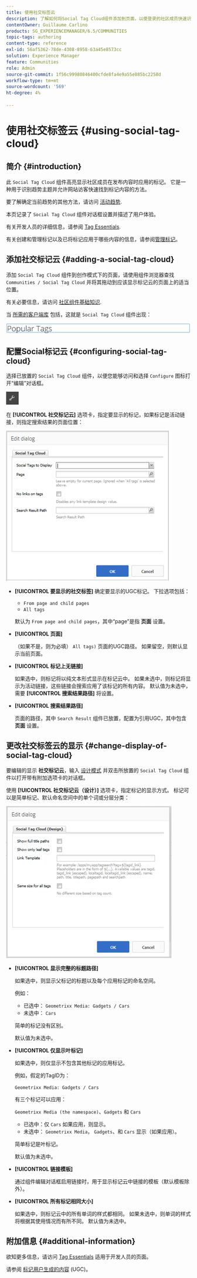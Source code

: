 ```yaml
---
title: 使用社交标签云
description: 了解如何将Social Tag Cloud组件添加到页面，以使登录的社区成员快速识别趋势主题并找到标记的内容。
contentOwner: Guillaume Carlino
products: SG_EXPERIENCEMANAGER/6.5/COMMUNITIES
topic-tags: authoring
content-type: reference
exl-id: 56af5362-78de-4308-8958-63a45e8573cc
solution: Experience Manager
feature: Communities
role: Admin
source-git-commit: 1f56c99980846400cfde8fa4e9a55e885bc2258d
workflow-type: tm+mt
source-wordcount: '569'
ht-degree: 4%

---
```


# 使用社交标签云 {#using-social-tag-cloud}

## 简介 {#introduction}

此 `Social Tag Cloud` 组件高亮显示社区成员在发布内容时应用的标记。 它是一种用于识别趋势主题并允许网站访客快速找到标记内容的方法。

要了解确定当前趋势的其他方法，请访问 [活动趋势](trends.md).

本页记录了 `Social Tag Cloud` 组件对话框设置并描述了用户体验。

有关开发人员的详细信息，请参阅 [Tag Essentials](tag.md).

有关创建和管理标记以及已将标记应用于哪些内容的信息，请参阅[管理标记](../../help/sites-administering/tags.md)。

## 添加社交标记云 {#adding-a-social-tag-cloud}

添加 `Social Tag Cloud` 组件到创作模式下的页面，请使用组件浏览器查找 `Communities / Social Tag Cloud` 并将其拖动到应该显示标记云的页面上的适当位置。

有关必要信息，请访问 [社区组件基础知识](basics.md).

当 [所需的客户端库](tag.md#essentials-for-client-side) 包括，这就是 `Social Tag Cloud` 组件出现：

![社交标签](assets/social-tag.png)

## 配置Social标记云 {#configuring-social-tag-cloud}

选择已放置的 `Social Tag Cloud` 组件，以便您能够访问和选择 `Configure` 图标打开“编辑”对话框。

![配置](assets/configure-new.png)

在 **[!UICONTROL 社交标记云]** 选项卡，指定要显示的标记，如果标记是活动链接，则指定搜索结果的页面位置：

![social-tag-cloud](assets/social-tag-cloud.png)

* **[!UICONTROL 要显示的社交标签]**
确定要显示的UGC标记。 下拉选项包括：

   * `From page and child pages`
   * `All tags`

  默认为 `From page and child pages`，其中“page”是指 **页面** 设置。

* **[!UICONTROL 页面]**

  （如果不是，则为必填） `All tags)` 页面的UGC路径。 如果留空，则默认显示当前页面。

* **[!UICONTROL 标记上无链接]**

  如果选中，则标记将以纯文本形式显示在标记云中。 如果未选中，则标记将显示为活动链接，这些链接会搜索应用了该标记的所有内容。 默认值为未选中，需要 **[!UICONTROL 搜索结果路径]** 将设置。

* **[!UICONTROL 搜索结果路径]**

  页面的路径，其中 `Search Result` 组件已放置，配置为引用UGC，其中包含 **页面** 设置。

## 更改社交标签云的显示 {#change-display-of-social-tag-cloud}

要编辑的显示 **社交标记云**，输入 [设计模式](../../help/sites-authoring/default-components-designmode.md) 并双击所放置的 `Social Tag Cloud` 组件以打开带有附加选项卡的对话框。

使用 **[!UICONTROL 社交标记云（设计）]** 选项卡，指定标记的显示方式。 标记可以是简单标记、默认命名空间中的单个词或分层分类：

![social-tag-cloud-design](assets/social-tag-cloud-design.png)

* **[!UICONTROL 显示完整的标题路径]**

  如果选中，则显示父标记的标题以及每个应用标记的命名空间。

  例如：

   * 已选中： `Geometrixx Media: Gadgets / Cars`
   * 未选中： `Cars`

  简单的标记没有区别。

  默认值为未选中。

* **[!UICONTROL 仅显示叶标记]**

  如果选中，则仅显示不包含其他标记的应用标记。

  例如，假定的TagID为：

  `Geometrixx Media: Gadgets / Cars`

  有三个标记可以应用：

  `Geometrixx Media (the namespace)`、`Gadgets` 和 `Cars`

   * 已选中：仅 `Cars` 如果应用，则显示。
   * 未选中： `Geometrixx Media`， `Gadgets`、和 `Cars` 显示（如果应用）。

  简单标记是叶标记。

  默认值为未选中。

* **[!UICONTROL 链接模板]**

  通过组件编辑对话框启用链接时，用于显示标记云中链接的模板（默认模板除外）。

* **[!UICONTROL 所有标记相同大小]**

  如果选中，则标记云中的所有单词的样式都相同。 如果未选中，则单词的样式将根据其使用情况而有所不同。 默认值为未选中。

## 附加信息 {#additional-information}

欲知更多信息，请访问 [Tag Essentials](tag.md) 适用于开发人员的页面。

请参阅 [标记用户生成的内容](tag-ugc.md) (UGC)。
